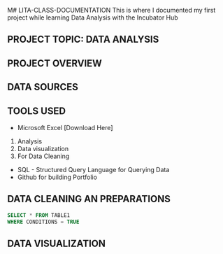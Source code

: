 M# LITA-CLASS-DOCUMENTATION
This is where I documented my first project while learning Data Analysis with the Incubator Hub

## PROJECT TOPIC: DATA ANALYSIS

## PROJECT OVERVIEW

## DATA SOURCES

## TOOLS USED
- Microsoft Excel [Download Here]
1. Analysis
2. Data visualization
3. For Data Cleaning
- SQL - Structured Query Language for Querying Data
- Github for building Portfolio

## DATA CLEANING AN PREPARATIONS
```SQL
SELECT * FROM TABLE1
WHERE CONDITIONS = TRUE
```

## DATA VISUALIZATION
